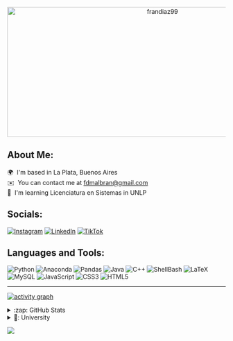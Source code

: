 
<!-- <p align="center">
<img alt="loficity" width="600px" src="https://github.com/HyunCafe/HyunCafe/raw/main/assests/loficity.gif"</img>
</p> -->

<p align="center">
  <img src="https://socialify.git.ci/frandiaz99/frandiaz99/image?description=1&descriptionEditable=Bachelor%27s%20student%20in%20Systems%20Engineering%20at%20the%20National%20University%20of%20La%20Plata&font=Jost&owner=1&pattern=Circuit%20Board&theme=Dark" alt="frandiaz99" width="700" height="300" />
</p>

## About Me:
🌍  I'm based in La Plata, Buenos Aires<br>✉️  You can contact me at [fdmalbran@gmail.com](mailto:fdmalbran@gmail.com)<br>🧠  I'm learning Licenciatura en Sistemas in UNLP


## Socials:
[![Instagram](https://img.shields.io/badge/Instagram-%23E4405F.svg?style=for-the-badge&logo=Instagram&logoColor=white)](https://instagram.com/frandiazmalbran) [![LinkedIn](https://img.shields.io/badge/LinkedIn-%230077B5.svg?style=for-the-badge&logo=linkedin&logoColor=white)](https://linkedin.com/in/francisco-diaz-308b631a1) [![TikTok](https://img.shields.io/badge/TikTok-%23000000.svg?style=for-the-badge&logo=TikTok&logoColor=white)](https://tiktok.com/@frandiax99) 

## Languages and Tools:
![Python](https://img.shields.io/badge/python-3670A0?style=for-the-badge&logo=python&logoColor=ffdd54) ![Anaconda](https://img.shields.io/badge/Anaconda-%2344A833.svg?style=for-the-badge&logo=anaconda&logoColor=white) ![Pandas](https://img.shields.io/badge/pandas-%23150458.svg?style=for-the-badge&logo=pandas&logoColor=white) ![Java](https://img.shields.io/badge/java-%23ED8B00.svg?style=for-the-badge&logo=openjdk&logoColor=white) ![C++](https://img.shields.io/badge/c++-%2300599C.svg?style=for-the-badge&logo=c%2B%2B&logoColor=white) ![ShellBash](https://img.shields.io/badge/Shell-Bash?style=for-the-badge&logo=gnu-bash&logoColor=black)  ![LaTeX](https://img.shields.io/badge/latex-%23008080.svg?style=for-the-badge&logo=latex&logoColor=white)  ![MySQL](https://img.shields.io/badge/mysql-%2300000f.svg?style=for-the-badge&logo=mysql&logoColor=white) ![JavaScript](https://img.shields.io/badge/javascript-%23323330.svg?style=for-the-badge&logo=javascript&logoColor=%23F7DF1E) ![CSS3](https://img.shields.io/badge/css3-%231572B6.svg?style=for-the-badge&logo=css3&logoColor=white)  ![HTML5](https://img.shields.io/badge/html5-%23E34F26.svg?style=for-the-badge&logo=html5&logoColor=white)

--- 
[![activity graph](https://github-readme-activity-graph.vercel.app/graph?username=frandiaz99&theme=high-contrast)](https://github.com/frandiaz99/github-readme-activity-graph)

<details>
  <summary>:zap: GitHub Stats</summary>
  
<div align="center">
  <a href="https://github.com/frandiaz99/github-readme-stats">
    <img align="center" src="https://github-readme-stats.vercel.app/api?username=frandiaz99&show_icons=true&theme=dark&hide_border=true" alt="FranDiaz's github stats" height="195px" />
  </a>
  <a href="https://github.com/frandiaz99/github-readme-stats">
    <img align="center" src="https://github-readme-stats.vercel.app/api/top-langs/?username=frandiaz99&layout=compact&theme=dark&hide_border=true" height="195px" />
  </a>
</div>



</details>

<details>
  <summary>📘: University</summary>

<div align="center" style="margin: 20px;">
  <a href="https://github.com/frandiaz99/AlgoritmosYEstructurasDeDatos" style="margin-right: 20px;"><img width="278" src="https://denvercoder1-github-readme-stats.vercel.app/api/pin/?username=frandiaz99&repo=AlgoritmosYEstructurasDeDatos&theme=react&bg_color=1F222E&title_color=FFFFFF&icon_color=F8D866&hide_border=true&show_icons=false" alt="Algoritmos y Estructuras de Datos"></a> <a href="https://github.com/frandiaz99/Dise-oDeBaseDeDatos" style="margin-right: 20px;"><img width="278" src="https://denvercoder1-github-readme-stats.vercel.app/api/pin/?username=frandiaz99&repo=Dise-oDeBaseDeDatos&theme=react&bg_color=1F222E&title_color=FFFFFF&icon_color=F8D866&hide_border=true&show_icons=false" alt="Diseño de Base de Datos"></a> <a href="https://github.com/frandiaz99/FundamentosYOrganizacionDeBaseDeDatos" style="margin-right: 20px;"><img width="278" src="https://denvercoder1-github-readme-stats.vercel.app/api/pin/?username=frandiaz99&repo=FundamentosYOrganizacionDeBaseDeDatos&theme=react&bg_color=1F222E&title_color=FFFFFF&icon_color=F8D866&hide_border=true&show_icons=false" alt="FOD"></a>

  <br>

  <a href="https://github.com/frandiaz99/IngenieriaDeSoftware1" style="margin-right: 20px;"><img width="278" src="https://denvercoder1-github-readme-stats.vercel.app/api/pin/?username=frandiaz99&repo=IngenieriaDeSoftware1&theme=react&bg_color=1F222E&title_color=FFFFFF&icon_color=F8D866&hide_border=true&show_icons=false" alt="Ingeniería de Software 1"></a> <a href="https://github.com/frandiaz99/IntroduccionASistemasOperativos" style="margin-right: 20px;"><img width="278" src="https://denvercoder1-github-readme-stats.vercel.app/api/pin/?username=frandiaz99&repo=IntroduccionASistemasOperativos&theme=react&bg_color=1F222E&title_color=FFFFFF&icon_color=F8D866&hide_border=true&show_icons=false" alt="Introducción a Sistemas Operativos"></a> <a href="https://github.com/frandiaz99/ProgramacionOrientadaAObjetos1"><img width="278" src="https://denvercoder1-github-readme-stats.vercel.app/api/pin/?username=frandiaz99&repo=ProgramacionOrientadaAObjetos1&theme=react&bg_color=1F222E&title_color=FFFFFF&icon_color=F8D866&hide_border=true&show_icons=false" alt="Programación Orientada a Objetos 1"></a>
</div>

  
</details>

[![](https://visitcount.itsvg.in/api?id=frandiaz99&icon=5&color=12)](https://visitcount.itsvg.in)


<!-- Proudly created with GPRM ( https://gprm.itsvg.in ) -->





